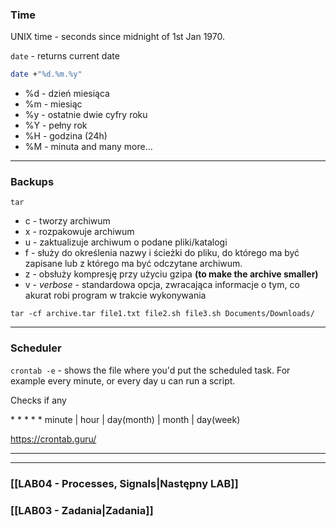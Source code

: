 ### Time

UNIX time - seconds since midnight of 1st Jan 1970.

`date` - returns current date


```bash
date +"%d.%m.%y"
```
- %d - dzień miesiąca
- %m - miesiąc
- %y - ostatnie dwie cyfry roku
- %Y - pełny rok
- %H - godzina (24h)
- %M - minuta
and many more... 

---
### Backups
`tar`
- c - tworzy archiwum
- x - rozpakowuje archiwum
- u - zaktualizuje archiwum o podane pliki/katalogi
- f - służy do określenia nazwy i ścieżki do pliku, do którego ma być zapisane lub z którego ma być odczytane archiwum.
- z - obsłuży kompresję przy użyciu gzipa **(to make the archive smaller)**
- v - _verbose_ - standardowa opcja, zwracająca informacje o tym, co akurat robi program w trakcie wykonywania

```bassh
tar -cf archive.tar file1.txt file2.sh file3.sh Documents/Downloads/
```

---
### Scheduler

`crontab -e` - shows the file where you'd put the scheduled task. For example every minute, or every day u can run a script.

Checks if any 

 \* \* \* \* \*
 minute | hour | day(month) | month | day(week)

https://crontab.guru/


 ---

---

### [[LAB04 - Processes, Signals|Następny LAB]]
### [[LAB03 - Zadania|Zadania]]